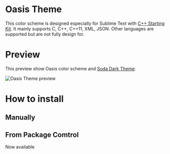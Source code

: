 # Oasis Theme

This color scheme is designed especially for Sublime Text with [C++ Starting Kit](https://sublime.wbond.net/packages/C%2B%2B%20Starting%20Kit). It mainly supports C, C++, C++11, XML, JSON. Other languages are supported but are not fully design for.

# Preview

This preview show Oasis color scheme and [Soda Dark Theme](http://buymeasoda.github.io/soda-theme/).

![Oasis Theme preview](https://github.com/kodLite/cppStartingKit-Guide/blob/master/screenshot/Oasis-Theme/Preview-Oasis-Theme_002.jpg?raw=true)

# How to install

## Manually

## From Package Comtrol
Now available
